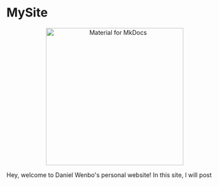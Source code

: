 # MySite

<p align="center">
  <a href="https://mendax1234.github.io">
    <img src="https://raw.githubusercontent.com/mendax1234/mendax1234.github.io/main/.github/assets/logo.svg" width="320" alt="Material for MkDocs">
  </a>
</p>


Hey, welcome to Daniel Wenbo's personal website! In this site, l will post 